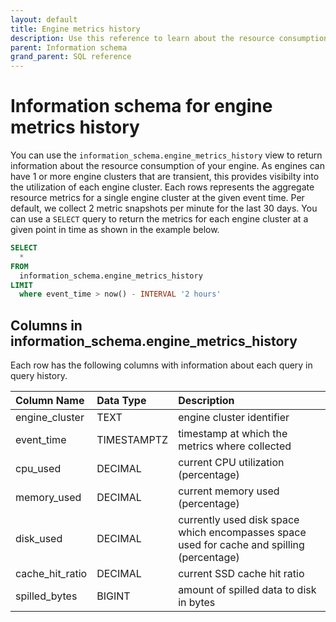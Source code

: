 ```yaml
---
layout: default
title: Engine metrics history
description: Use this reference to learn about the resource consumption of your engine
parent: Information schema
grand_parent: SQL reference
---
```


# Information schema for engine metrics history

You can use the `information_schema.engine_metrics_history` view to return information about the resource consumption of your engine. As engines can have 1 or more engine clusters that are transient, this provides visibilty into the utilization of each engine cluster. Each rows represents the aggregate resource metrics for a single engine cluster at the given event time. Per default, we collect 2 metric snapshots per minute for the last 30 days. You can use a `SELECT` query to return the metrics for each engine cluster at a given point in time as shown in the example below.

```sql
SELECT
  *
FROM
  information_schema.engine_metrics_history
LIMIT
  where event_time > now() - INTERVAL '2 hours'
```

## Columns in information_schema.engine_metrics_history

Each row has the following columns with information about each query in query history.

| Column Name     | Data Type   | Description                                                                                |
|:----------------|:------------|:-------------------------------------------------------------------------------------------|
| engine_cluster  | TEXT        | engine cluster identifier                                                                  |
| event_time      | TIMESTAMPTZ | timestamp at which the metrics where collected                                             |
| cpu_used        | DECIMAL     | current CPU utilization (percentage)                                                           |
| memory_used     | DECIMAL     | current memory used (percentage)                                                           |
| disk_used       | DECIMAL     | currently used disk space which encompasses space used for cache and spilling (percentage) |
| cache_hit_ratio | DECIMAL     | current SSD cache hit ratio                                                                |
| spilled_bytes   | BIGINT      | amount of spilled data to disk in bytes                                                    |
